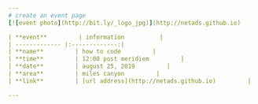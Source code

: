 ```yaml
---
# create an event page
[![event photo](http://bit.ly/_logo_jpg)](http://netads.github.io)

| **event**         | information          |
| ------------- |:-------------:| 
| **name**         | how to code         | 
| **time**         | 12:00 post meridiem         | 
| **date**         | august 25, 2019         |
| **area**         | miles canyon         | 
| **link**         | [url address](http://netads.github.io)         |

---
```

